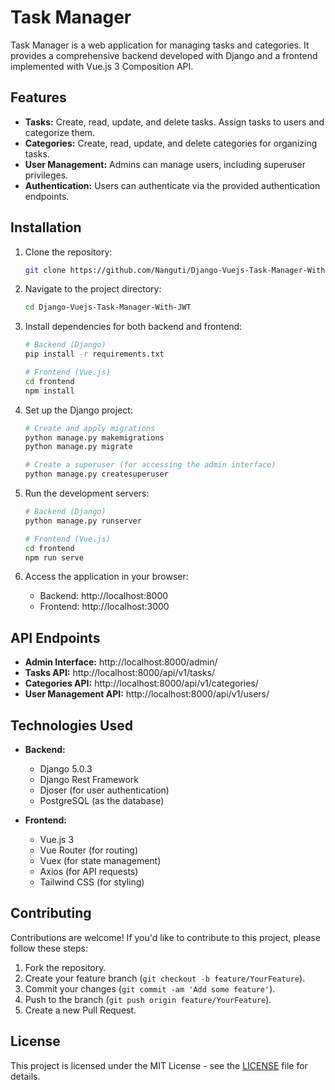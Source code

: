 # Task Manager

Task Manager is a web application for managing tasks and categories. It provides a comprehensive backend developed with Django and a frontend implemented with Vue.js 3 Composition API.

## Features

- **Tasks:** Create, read, update, and delete tasks. Assign tasks to users and categorize them.
- **Categories:** Create, read, update, and delete categories for organizing tasks.
- **User Management:** Admins can manage users, including superuser privileges.
- **Authentication:** Users can authenticate via the provided authentication endpoints.

## Installation

1. Clone the repository:

   ```bash
   git clone https://github.com/Nanguti/Django-Vuejs-Task-Manager-With-JWT.git
   ```

2. Navigate to the project directory:

   ```bash
   cd Django-Vuejs-Task-Manager-With-JWT
   ```

3. Install dependencies for both backend and frontend:

   ```bash
   # Backend (Django)
   pip install -r requirements.txt

   # Frontend (Vue.js)
   cd frontend
   npm install
   ```

4. Set up the Django project:

   ```bash
   # Create and apply migrations
   python manage.py makemigrations
   python manage.py migrate

   # Create a superuser (for accessing the admin interface)
   python manage.py createsuperuser
   ```

5. Run the development servers:

   ```bash
   # Backend (Django)
   python manage.py runserver

   # Frontend (Vue.js)
   cd frontend
   npm run serve
   ```

6. Access the application in your browser:

   - Backend: http://localhost:8000
   - Frontend: http://localhost:3000

## API Endpoints

- **Admin Interface:** http://localhost:8000/admin/
- **Tasks API:** http://localhost:8000/api/v1/tasks/
- **Categories API:** http://localhost:8000/api/v1/categories/
- **User Management API:** http://localhost:8000/api/v1/users/

## Technologies Used

- **Backend:**

  - Django 5.0.3
  - Django Rest Framework
  - Djoser (for user authentication)
  - PostgreSQL (as the database)

- **Frontend:**
  - Vue.js 3
  - Vue Router (for routing)
  - Vuex (for state management)
  - Axios (for API requests)
  - Tailwind CSS (for styling)

## Contributing

Contributions are welcome! If you'd like to contribute to this project, please follow these steps:

1. Fork the repository.
2. Create your feature branch (`git checkout -b feature/YourFeature`).
3. Commit your changes (`git commit -am 'Add some feature'`).
4. Push to the branch (`git push origin feature/YourFeature`).
5. Create a new Pull Request.

## License

This project is licensed under the MIT License - see the [LICENSE](LICENSE) file for details.
